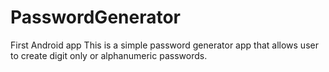 # PasswordGenerator
First Android app
This is a simple password generator app that allows user to create
digit only or alphanumeric passwords.
